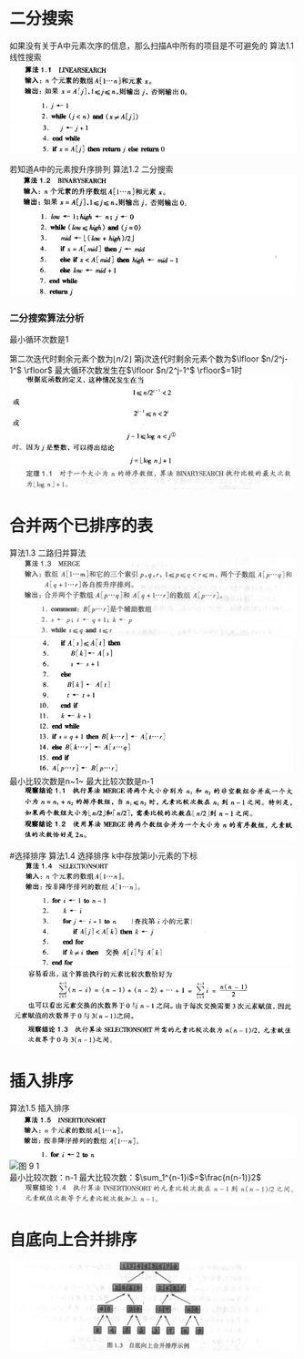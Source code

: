 # 二分搜索

如果没有关于A中元素次序的信息，那么扫描A中所有的项目是不可避免的
算法1.1 线性搜索
![图 1](../../images/2104712dd8221bd827e43c2e7074c3727b6a49f40e287c543974d031fc2be304.png)  
![图 2](../../images/93c3e6e136dfe838f1025c0b8f70c64ba54b64eb284867e96bff13057f11f91f.png)  

若知道A中的元素按升序排列
算法1.2 二分搜索
![图 3](../../images/92c3e113338be54cf60ea05bc8463b963d951c762b2ad907e554916c6394bff7.png)  

### 二分搜索算法分析
最小循环次数是1

第二次迭代时剩余元素个数为$\lfloor n/2 \rfloor$
第j次迭代时剩余元素个数为$\lfloor $n/2^j-1^$ \rfloor$
最大循环次数发生在$\lfloor $n/2^j-1^$ \rfloor$=1时
![图 1](../../images/ab41365526f1e2142a247464a76e6b08fea7ff4d25c3c6d482378332de062d6e.png)  
![图 2](../../images/3d0e4d11690c6e6c0b9511e1eb6ec40ffc0a7d3eed7e8ee00cae25fbda6f1859.png)  

# 合并两个已排序的表
算法1.3 二路归并算法
![图 3](../../images/e337794754c2e352c24e74b9434619b27c635740b91faa75cc08d04f485e3130.png)  
![图 4](../../images/8b5620d610e3c4058adfa28c5a77bc5ca13cf96b03e05678b411bfcfd6d1f178.png)  
最小比较次数是n~1~
最大比较次数是n-1
![图 5](../../images/1cb21cf1d1d18de81413e2af0c9e6782b7fb5d0631787e5b394a4bca1e32ac21.png)  
![图 6](../../images/fc02ed6ca11590793f4e8770936b165f26cb697bef230af0b380764a72156b3c.png)  

#选择排序
算法1.4 选择排序
k中存放第i小元素的下标
![图 7](../../images/2cb01cb76570f7202bc8437e812b7a9d96753d9ecaad849e01029731e867f9fb.png)  
![图 8](../../images/0ba2ee903f8006316c343848a6aae70679ded080e352e43280beebc4cf69b339.png) 

# 插入排序
算法1.5 插入排序
![图 9](../../images/cf07b62fb3030d33df4b5754d8ed88e247b082f2dbb00dc5525a1b3e8f797855.png)  
![![图 9](../../images/cf07b62fb3030d33df4b5754d8ed88e247b082f2dbb00dc5525a1b3e8f797855.png)  
 1](../../images/aaf260f033d850f8fe44f95f8e4963aa3fe63cc6a0d8894cdbb9fb20dcf91e5f.png)  
最小比较次数：n-1
最大比较次数：$\sum_1^{n-1}i$=$\frac{n(n-1)}2$
![图 11](../../images/5877ed28f376e9b29e86b94df37aa53fe63913b482a98fdcaca9ffc4b5b69d0e.png)  

# 自底向上合并排序
![图 1](../../images/7d376713570d73c466aaddd6ef0fd2eb308b7af87940339355d877c1b48a75cf.png)  




